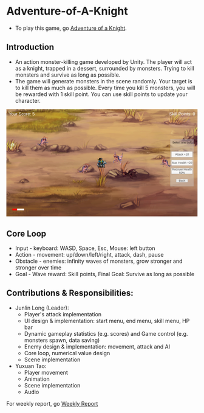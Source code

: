 # Adventure-of-A-Knight
- To play this game, go [Adventure of a Knight](https://junlin-long.itch.io/project-cse450a2-junlinyuxuan?secret=BKeauyyhDVhtRrjExs93uq22n8Q).  

## Introduction
- An action monster-killing game developed by Unity. The player will act as a knight, trapped in a dessert, surrounded by monsters. Trying to kill monsters and survive as long as possible.
- The game will generate monsters in the scene randomly.  Your target is to kill them as much as possible. Every time you kill 5 monsters, you will be rewarded with 1 skill point. You can use skill points to update your character.  

![](https://github.com/Junlin-LONG/Adventure-of-A-Knight/blob/main/Adventure.png)

## Core Loop
- Input - keyboard: WASD, Space, Esc, Mouse: left button 	
- Action - movement: up/down/left/right, attack, dash, pause
- Obstacle - enemies: infinity waves of monsters, grow stronger and stronger over time
- Goal - Wave reward: Skill points, Final Goal: Survive as long as possible

## Contributions & Responsibilities:
- Junlin Long (Leader):
  - Player's attack implementation
  - UI design & implementation: start menu, end menu, skill menu, HP bar
  - Dynamic gameplay statistics (e.g. scores) and Game control (e.g. monsters spawn, data saving)
  - Enemy design & implementation: movement, attack and AI 
  - Core loop, numerical value design
  - Scene implementation
- Yuxuan Tao:
  - Player movement
  - Animation
  - Scene implementation
  - Audio

For weekly report, go [Weekly Report](https://docs.google.com/document/d/1Eci59d6_u0MKgwWglOuojYwFEh-u-1zA45l1SJ_Zcno/edit?usp=sharing)
